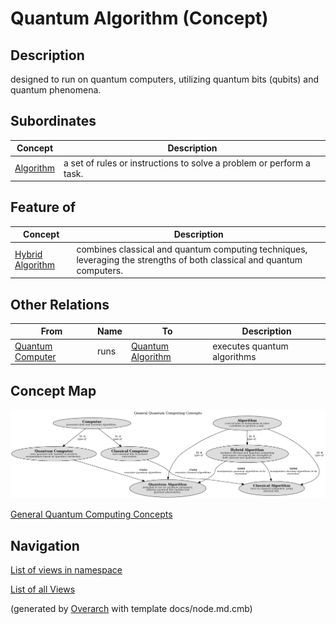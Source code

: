 
# Quantum Algorithm (Concept)
## Description
designed to run on quantum computers, utilizing quantum bits (qubits) and quantum phenomena.

## Subordinates
| Concept | Description |
|---|---|
| [Algorithm](../../software-development/quantum-computing/algorithm.md)| a set of rules or instructions to solve a problem or perform a task. |
## Feature of
| Concept | Description |
|---|---|
| [Hybrid Algorithm](../../software-development/quantum-computing/hybrid-algorithm.md)| combines classical and quantum computing techniques, leveraging the strengths of both classical and quantum computers. |
## Other Relations
| From | Name | To | Description |
|---|---|---|---|
| [Quantum Computer](../../software-development/quantum-computing/quantum-computer.md) | runs | [Quantum Algorithm](../../software-development/quantum-computing/quantum-algorithm.md) | executes quantum algorithms |

## Concept Map
![General Quantum Computing Concepts](../../software-development/quantum-computing/concept-view.png)

[General Quantum Computing Concepts](../../software-development/quantum-computing/concept-view.md)


## Navigation
[List of views in namespace](./views-in-namespace.md)

[List of all Views](../../views.md)


(generated by [Overarch](https://github.com/soulspace-org/overarch) with template docs/node.md.cmb)
